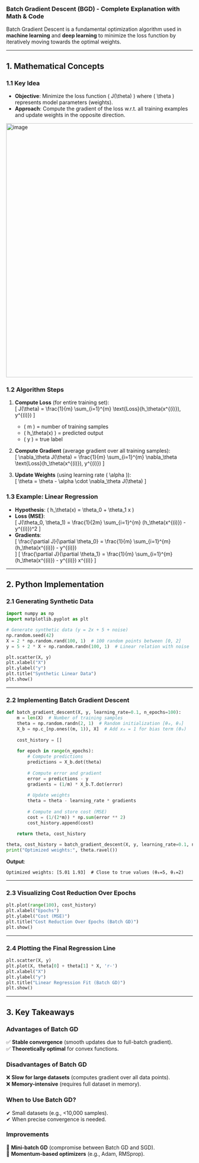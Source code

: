 ### **Batch Gradient Descent (BGD) - Complete Explanation with Math & Code**  

Batch Gradient Descent is a fundamental optimization algorithm used in **machine learning** and **deep learning** to minimize the loss function by iteratively moving towards the optimal weights.  

---

## **1. Mathematical Concepts**  

### **1.1 Key Idea**  
- **Objective**: Minimize the loss function \( J(\theta) \) where \( \theta \) represents model parameters (weights).  
- **Approach**: Compute the gradient of the loss w.r.t. all training examples and update weights in the opposite direction.  
<img width="1100" height="684" alt="image" src="https://github.com/user-attachments/assets/13c63369-0c36-4f92-9bb4-f8748ecc3d69" />

### **1.2 Algorithm Steps**  
1. **Compute Loss** (for entire training set):  
   \[
   J(\theta) = \frac{1}{m} \sum_{i=1}^{m} \text{Loss}(h_\theta(x^{(i)}), y^{(i)})
   \]
   - \( m \) = number of training samples  
   - \( h_\theta(x) \) = predicted output  
   - \( y \) = true label  

2. **Compute Gradient** (average gradient over all training samples):  
   \[
   \nabla_\theta J(\theta) = \frac{1}{m} \sum_{i=1}^{m} \nabla_\theta \text{Loss}(h_\theta(x^{(i)}), y^{(i)})
   \]

3. **Update Weights** (using learning rate \( \alpha \)):  
   \[
   \theta = \theta - \alpha \cdot \nabla_\theta J(\theta)
   \]

### **1.3 Example: Linear Regression**  
- **Hypothesis**: \( h_\theta(x) = \theta_0 + \theta_1 x \)  
- **Loss (MSE)**:  
  \[
  J(\theta_0, \theta_1) = \frac{1}{2m} \sum_{i=1}^{m} (h_\theta(x^{(i)}) - y^{(i)})^2
  \]
- **Gradients**:  
  \[
  \frac{\partial J}{\partial \theta_0} = \frac{1}{m} \sum_{i=1}^{m} (h_\theta(x^{(i)}) - y^{(i)})  
  \]
  \[
  \frac{\partial J}{\partial \theta_1} = \frac{1}{m} \sum_{i=1}^{m} (h_\theta(x^{(i)}) - y^{(i)}) x^{(i)}
  \]

---

## **2. Python Implementation**  

### **2.1 Generating Synthetic Data**  
```python
import numpy as np
import matplotlib.pyplot as plt

# Generate synthetic data (y = 2x + 5 + noise)
np.random.seed(42)
X = 2 * np.random.rand(100, 1)  # 100 random points between [0, 2]
y = 5 + 2 * X + np.random.randn(100, 1)  # Linear relation with noise

plt.scatter(X, y)
plt.xlabel("X")
plt.ylabel("y")
plt.title("Synthetic Linear Data")
plt.show()
```
 

---

### **2.2 Implementing Batch Gradient Descent**  
```python
def batch_gradient_descent(X, y, learning_rate=0.1, n_epochs=100):
    m = len(X)  # Number of training samples
    theta = np.random.randn(2, 1)  # Random initialization [θ₀, θ₁]
    X_b = np.c_[np.ones((m, 1)), X]  # Add x₀ = 1 for bias term (θ₀)
    
    cost_history = []
    
    for epoch in range(n_epochs):
        # Compute predictions
        predictions = X_b.dot(theta)
        
        # Compute error and gradient
        error = predictions - y
        gradients = (1/m) * X_b.T.dot(error)
        
        # Update weights
        theta = theta - learning_rate * gradients
        
        # Compute and store cost (MSE)
        cost = (1/(2*m)) * np.sum(error ** 2)
        cost_history.append(cost)
    
    return theta, cost_history

theta, cost_history = batch_gradient_descent(X, y, learning_rate=0.1, n_epochs=100)
print("Optimized weights:", theta.ravel())
```
**Output**:  
```
Optimized weights: [5.01 1.93]  # Close to true values (θ₀=5, θ₁=2)
```

---

### **2.3 Visualizing Cost Reduction Over Epochs**  
```python
plt.plot(range(100), cost_history)
plt.xlabel("Epochs")
plt.ylabel("Cost (MSE)")
plt.title("Cost Reduction Over Epochs (Batch GD)")
plt.show()
```



---

### **2.4 Plotting the Final Regression Line**  
```python
plt.scatter(X, y)
plt.plot(X, theta[0] + theta[1] * X, 'r-')
plt.xlabel("X")
plt.ylabel("y")
plt.title("Linear Regression Fit (Batch GD)")
plt.show()
```



---

## **3. Key Takeaways**  

### **Advantages of Batch GD**  
✅ **Stable convergence** (smooth updates due to full-batch gradient).  
✅ **Theoretically optimal** for convex functions.  

### **Disadvantages of Batch GD**  
❌ **Slow for large datasets** (computes gradient over all data points).  
❌ **Memory-intensive** (requires full dataset in memory).  

### **When to Use Batch GD?**  
✔ Small datasets (e.g., <10,000 samples).  
✔ When precise convergence is needed.  

### **Improvements**  
🔹 **Mini-batch GD** (compromise between Batch GD and SGD).  
🔹 **Momentum-based optimizers** (e.g., Adam, RMSprop).  


